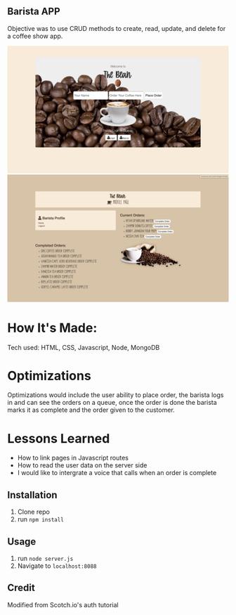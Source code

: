## Barista APP

Objective was to use CRUD methods to create, read, update, and delete for a coffee show app. 

![ screenshot of application](https://github.com/asiahbennettdev/moses-barista/blob/master/public/img/ss.png)
![ screenshot of application](https://github.com/asiahbennettdev/moses-barista/blob/master/public/img/sc.png)

# How It's Made:
Tech used: HTML, CSS, Javascript, Node, MongoDB

# Optimizations
Optimizations would include the user ability to place order, the barista logs in and can see the orders on a queue, once the order is done the barista marks it as complete and the order given to the customer.


# Lessons Learned 
* How to link pages in Javascript routes
* How to read the user data on the server side
* I would like to intergrate a voice that calls when an order is complete

## Installation

1. Clone repo
2. run `npm install`

## Usage

1. run `node server.js`
2. Navigate to `localhost:8088`

## Credit

Modified from Scotch.io's auth tutorial

